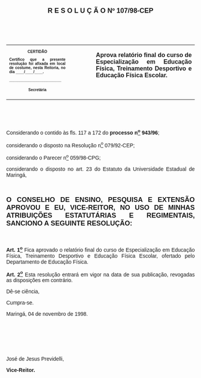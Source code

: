 <BODY>

<B><FONT FACE="Arial" SIZE=4><P ALIGN="CENTER"></P>
<P ALIGN="CENTER">R E S O L U &Ccedil; &Atilde; O  Nº  107/98-CEP</P>
</B></FONT><FONT FACE="Arial"><P ALIGN="JUSTIFY"></P>
<P ALIGN="JUSTIFY">&nbsp;</P>
<P ALIGN="JUSTIFY">&nbsp;</P></FONT>
<TABLE CELLSPACING=0 BORDER=0 CELLPADDING=7 WIDTH=596>
<TR><TD WIDTH="33%" VALIGN="TOP">
<B><FONT FACE="Arial" SIZE=1><P ALIGN="CENTER">CERTID&Atilde;O</P>
<P ALIGN="JUSTIFY">   Certifico que a presente resolu&ccedil;&atilde;o foi afixada em local de costume, nesta Reitoria, no dia ____/____/____.</P>
<P ALIGN="JUSTIFY"></P>
<P ALIGN="JUSTIFY">_________________________</P>
<P ALIGN="CENTER">Secret&aacute;ria</B></FONT></TD>
<TD WIDTH="13%" VALIGN="TOP">&nbsp;</TD>
<TD WIDTH="54%" VALIGN="TOP">
<B><FONT FACE="Arial"><P ALIGN="JUSTIFY">Aprova relat&oacute;rio final do curso de Especializa&ccedil;&atilde;o em Educa&ccedil;&atilde;o F&iacute;sica, Treinamento Desportivo e Educa&ccedil;&atilde;o F&iacute;sica Escolar.</B></FONT></TD>
</TR>
</TABLE>

<FONT FACE="Arial"><P ALIGN="JUSTIFY"></P>
<P ALIGN="JUSTIFY">&nbsp;</P>
<P ALIGN="JUSTIFY">&nbsp;</P>
<P ALIGN="JUSTIFY">&#9;Considerando o contido &agrave;s fls. 117 a 172 do <B>processo n<U><SUP>o</U></SUP> 943/96</B>;</P>
<P ALIGN="JUSTIFY">&#9;considerando o disposto na Resolu&ccedil;&atilde;o n<U><SUP>o</U></SUP> 079/92-CEP;</P>
<P ALIGN="JUSTIFY">&#9;considerando o Parecer n<U><SUP>o</U></SUP> 059/98-CPG;</P>
<P ALIGN="JUSTIFY">&#9;considerando o disposto no art. 23 do Estatuto da Universidade Estadual de Maring&aacute;,</P>
<P ALIGN="JUSTIFY"></P>
<P ALIGN="JUSTIFY">&nbsp;</P>
</FONT><B><FONT FACE="Arial" SIZE=4><P ALIGN="JUSTIFY">O CONSELHO DE ENSINO, PESQUISA E EXTENS&Atilde;O APROVOU E EU, VICE-REITOR, NO USO DE MINHAS ATRIBUI&Ccedil;&Otilde;ES ESTATUT&Aacute;RIAS E REGIMENTAIS, SANCIONO A SEGUINTE RESOLU&Ccedil;&Atilde;O:</P>
</B></FONT><FONT FACE="Arial"><P ALIGN="JUSTIFY"></P>
<P ALIGN="JUSTIFY">&nbsp;</P>
<P ALIGN="JUSTIFY">&#9;<B>Art. 1<U><SUP>o</B></U></SUP> Fica aprovado o relat&oacute;rio final do curso de Especializa&ccedil;&atilde;o em Educa&ccedil;&atilde;o F&iacute;sica, Treinamento Desportivo e Educa&ccedil;&atilde;o F&iacute;sica Escolar, ofertado pelo Departamento de Educa&ccedil;&atilde;o F&iacute;sica.</P>
<P ALIGN="JUSTIFY">&#9;<B>Art. 2<U><SUP>o</B></U></SUP> Esta resolu&ccedil;&atilde;o entrar&aacute; em vigor na data de sua publica&ccedil;&atilde;o, revogadas as disposi&ccedil;&otilde;es em contr&aacute;rio.</P>
<P ALIGN="JUSTIFY">&#9;D&ecirc;-se ci&ecirc;ncia,</P>
<P ALIGN="JUSTIFY">&#9;Cumpra-se.</P>
<P ALIGN="JUSTIFY">Maring&aacute;, 04 de novembro de 1998.</P>
<P ALIGN="JUSTIFY"></P>
<P ALIGN="JUSTIFY">&nbsp;</P>
<P ALIGN="JUSTIFY">&nbsp;</P>
<P ALIGN="JUSTIFY">&nbsp;</P>
<P ALIGN="JUSTIFY">Jos&eacute; de Jesus Previdelli,</P>
<B><P ALIGN="JUSTIFY">Vice-Reitor.</P>
<P ALIGN="JUSTIFY"></P></B></FONT></BODY>
